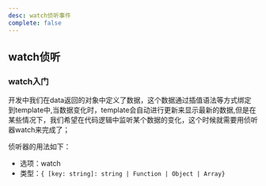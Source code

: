 ```yaml
---
desc: watch侦听事件
complete: false
---
```


## watch侦听

### watch入门

开发中我们在data返回的对象中定义了数据，这个数据通过插值语法等方式绑定到template中,当数据变化时，template会自动进行更新来显示最新的数据,但是在某些情况下，我们希望在代码逻辑中监听某个数据的变化，这个时候就需要用侦听器watch来完成了；

侦听器的用法如下：
- 选项：watch
- 类型：`{ [key: string]: string | Function | Object | Array}`